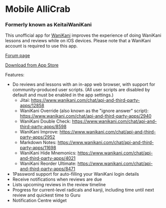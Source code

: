 # Mobile AlliCrab
### Formerly known as KeitaiWaniKani

This unofficial app for [WaniKani](https://www.wanikani.com) improves the experience of doing WaniKani lessons and reviews while on iOS devices.  Please note that a WaniKani account is required to use this app.

[Forum page](https://www.wanikani.com/chat/api-and-third-party-apps/10277)

[Download from App Store](https://itunes.apple.com/us/app/keitaiwanikani/id1031055291?ls=1&mt=8)

Features:
* Do reviews and lessons with an in-app web browser, with support for community-produced user scripts.  (All user scripts are disabled by default and must be enabled in the app settings.)
    * Jitai: https://www.wanikani.com/chat/api-and-third-party-apps/12858
    * WaniKani Override (also known as the "ignore answer" script): https://www.wanikani.com/chat/api-and-third-party-apps/2940
    * WaniKani Double Check: https://www.wanikani.com/chat/api-and-third-party-apps/8598
    * WaniKani Improve: https://www.wanikani.com/chat/api-and-third-party-apps/2952
    * Markdown Notes: https://www.wanikani.com/chat/api-and-third-party-apps/11698
    * WaniKani Hide Mnemonics: https://www.wanikani.com/chat/api-and-third-party-apps/4021
    * WaniKani Reorder Ultimate: https://www.wanikani.com/chat/api-and-third-party-apps/8471
* 1Password support for auto-filling your WaniKani login details
* Receive notifications when reviews are due
* Lists upcoming reviews in the review timeline
* Progress for current-level radicals and kanji, including time until next review and quickest time to Guru
* Notification Centre widget
